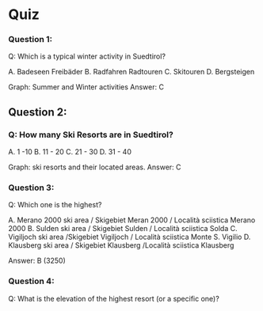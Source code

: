 # Quiz

### Question 1:

Q: Which is a typical winter activity in Suedtirol?

A. Badeseen Freibäder
B. Radfahren Radtouren
C. Skitouren
D. Bergsteigen

Graph: Summer and Winter activities
Answer: C


## Question 2:

### Q: How many Ski Resorts are in Suedtirol?

A. 1 -10
B. 11 - 20
C. 21 - 30
D. 31 - 40

Graph: ski resorts and their located areas.
Answer: C

### Question 3:

Q: Which one is the highest?

A. Merano 2000 ski area / Skigebiet Meran 2000 / Località sciistica Merano 2000
B. Sulden ski area / Skigebiet Sulden / Località sciistica Solda
C. Vigiljoch ski area /Skigebiet Vigiljoch / Località sciistica Monte S. Vigilio
D. Klausberg ski area / Skigebiet Klausberg /Località sciistica Klausberg

Answer: B (3250)

### Question 4:

Q: What is the elevation of the highest resort (or a specific one)?


